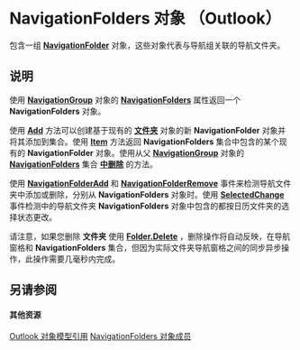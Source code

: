 
# NavigationFolders 对象 （Outlook）

包含一组  **[NavigationFolder](c8d7aabb-58ba-df5e-ccdc-06f73db7726c.md)** 对象，这些对象代表与导航组关联的导航文件夹。


## 说明

使用 **[NavigationGroup](a96eb2b1-af1f-71b2-6a0b-dcb5078beb1f.md)** 对象的 **[NavigationFolders](06e58adc-99d7-dd84-4d23-7f845850ff98.md)** 属性返回一个 **NavigationFolders** 对象。

使用 **[Add](f88fd69a-8684-bfc4-bc20-1cff5c44974e.md)** 方法可以创建基于现有的 **[文件夹](3cf6cda8-6d70-666e-2643-9d9c5b9cacfc.md)** 对象的新 **NavigationFolder** 对象并将其添加到集合。使用 **[Item](1688b2ef-a4a1-fc8a-513e-0d5e234f10dd.md)** 方法返回 **NavigationFolders** 集合中包含的某个现有的 **NavigationFolder** 对象。使用从父 **[NavigationGroup](a96eb2b1-af1f-71b2-6a0b-dcb5078beb1f.md)** 对象的 **[NavigationFolders](ecff93b8-0c3f-5f31-5b61-c46d2622d2af.md)** 集合 **[中删除](ddaa3dd8-7539-ea5b-78a8-daa48ea63771.md)** 的方法。

使用 **[NavigationFolderAdd](b290941c-794d-0c95-ed63-ea8db3be553e.md)** 和 **[NavigationFolderRemove](1ea9f463-2ddd-32ef-31d6-e6257b9b34cf.md)** 事件来检测导航文件夹中添加或删除，分别从 **NavigationFolders** 对象时。使用 **[SelectedChange](eb55ed92-1925-9aaa-8fd6-9280cfc8aa47.md)** 事件检测中的导航文件夹 **NavigationFolders** 对象中包含的都按日历文件夹的选择状态更改。

请注意，如果您删除 **文件夹** 使用 **[Folder.Delete](3df0f063-3f41-e3b7-d1e3-7ea08970c56d.md)** ，删除操作将自动反映，在导航窗格和 **NavigationFolders** 集合，但因为实际文件夹导航窗格之间的同步异步操作，此操作需要几毫秒内完成。


## 另请参阅


#### 其他资源


[Outlook 对象模型引用](http://msdn.microsoft.com/library/73221b13-d8d8-99b8-3394-b95dbbfd5ddc%28Office.15%29.aspx)
[NavigationFolders 对象成员](b2db3d9f-86bb-41d7-6be2-facd16bf8b60.md)